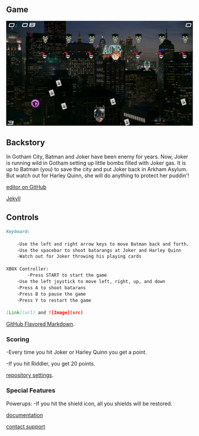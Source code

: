 ## Game

![Image of Batman V Joker](https://raw.githubusercontent.com/05mimzy2017/batman-v-joker/master/assets/images/screenshot.png)


##  Backstory

In Gotham City, Batman and Joker have been enemy for years. Now, Joker is running wild in Gotham setting up little bombs filled with Joker gas. It is up to Batman (you) to save the city and put Joker back in Arkham Asylum. But watch out for Harley Quinn, she will do
anything to protect her puddin'! 

[editor on GitHub](https://github.com/05mimzy2017/batman-v-joker/edit/master/README.md) 

[Jekyll](https://jekyllrb.com/) 


## Controls


```markdown
Keyboard:

	-Use the left and right arrow keys to move Batman back and forth. 
	-Use the spacebar to shoot batarangs at Joker and Harley Quinn
	-Watch out for Joker throwing his playing cards

XBOX Controller: 
        -Press START to start the game
	-Use the left joystick to move left, right, up, and down
	-Press A to shoot batarans
	-Press B to pause the game
	-Press Y to restart the game
    
[Link](url) and ![Image](src)
```
[GitHub Flavored Markdown](https://guides.github.com/features/mastering-markdown/).

### Scoring

-Every time you hit Joker or Harley Quinn you get a point.

-If you hit Riddler, you get 20 points. 

 [repository settings](https://github.com/05mimzy2017/batman-v-joker/settings). 

### Special Features

Powerups:
     -If you hit the shield icon, all you shields will be restored.

 [documentation](https://help.github.com/categories/github-pages-basics/)
 
 [contact support](https://github.com/contact) 
